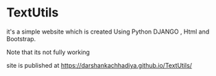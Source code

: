 # TextUtils

it's a simple website which is created Using Python DJANGO , Html and Bootstrap.

Note that its not fully working 

site is published at https://darshankachhadiya.github.io/TextUtils/
